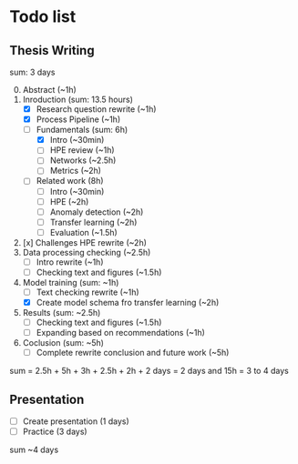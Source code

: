# Todo list

## Thesis Writing

sum: 3 days

0. Abstract (~1h)
1. Inroduction (sum: 13.5 hours)
   - [x] Research question rewrite (~1h)
   - [x] Process Pipeline (~1h)
   - [ ] Fundamentals (sum: 6h)
     - [x] Intro (~30min)
     - [ ] HPE review (~1h)
     - [ ] Networks (~2.5h)
     - [ ] Metrics (~2h)
   - [ ] Related work (8h)
     - [ ] Intro (~30min)
     - [ ] HPE (~2h)
     - [ ] Anomaly detection (~2h)
     - [ ] Transfer learning (~2h)
     - [ ] Evaluation (~1.5h)
2. [x] Challenges HPE rewrite (~2h)
3. Data processing checking (~2.5h)
    - [ ] Intro rewrite (~1h)
    - [ ] Checking text and figures (~1.5h)
4. Model training (sum: ~1h)
    - [ ] Text checking rewrite (~1h)
    - [x] Create model schema fro transfer learning (~2h)
5. Results (sum: ~2.5h)
    - [ ] Checking text and figures (~1.5h)
    - [ ] Expanding based on recommendations (~1h)
6. Coclusion (sum: ~5h)
    - [ ] Complete rewrite conclusion and future work (~5h)

sum = 2.5h + 5h + 3h + 2.5h + 2h + 2 days = 2 days and 15h = 3 to 4 days

## Presentation

- [ ] Create presentation (1 days)
- [ ] Practice (3 days)

sum ~4 days